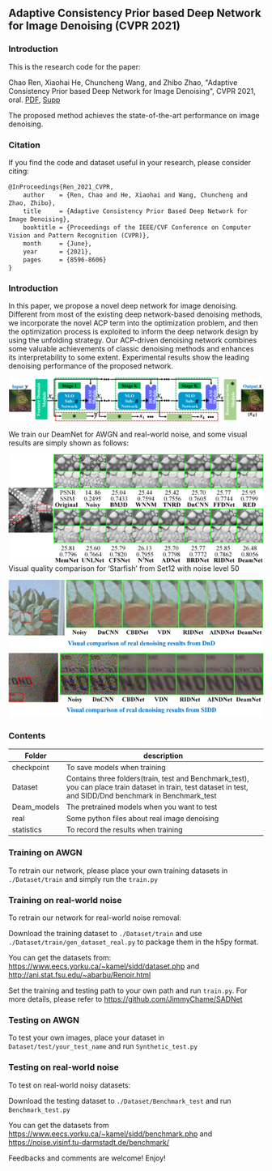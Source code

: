 ## Adaptive Consistency Prior based Deep Network for Image Denoising (CVPR 2021)

### Introduction

This is the research code for the paper:

Chao Ren, Xiaohai He, Chuncheng Wang, and Zhibo Zhao, "Adaptive Consistency Prior based Deep Network for Image Denoising", CVPR 2021, oral. [PDF](https://openaccess.thecvf.com/content/CVPR2021/papers/Ren_Adaptive_Consistency_Prior_Based_Deep_Network_for_Image_Denoising_CVPR_2021_paper.pdf), [Supp](https://openaccess.thecvf.com/content/CVPR2021/supplemental/Ren_Adaptive_Consistency_Prior_CVPR_2021_supplemental.pdf)

The proposed method achieves the state-of-the-art performance on image denoising.

### Citation

If you find the code and dataset useful in your research, please consider citing:

	@InProceedings{Ren_2021_CVPR,
	    author    = {Ren, Chao and He, Xiaohai and Wang, Chuncheng and Zhao, Zhibo},
	    title     = {Adaptive Consistency Prior Based Deep Network for Image Denoising},
	    booktitle = {Proceedings of the IEEE/CVF Conference on Computer Vision and Pattern Recognition (CVPR)},
	    month     = {June},
	    year      = {2021},
	    pages     = {8596-8606}
	}
### Introduction

In this paper, we propose a novel deep network for image denoising. Different from most of the existing deep network-based denoising methods, we incorporate the novel ACP term into the optimization problem, and then the optimization process is exploited to inform the deep network design by using the unfolding strategy. Our ACP-driven denoising network combines some valuable achievements of classic denoising methods and enhances its interpretability to some extent. Experimental results show the leading denoising performance of the proposed network.

![image](readme_images/overview.png)

We train our DeamNet for AWGN and real-world noise, and some visual results are simply shown as follows:

![image](readme_images/result_on_AWGN.png)
Visual quality comparison for ‘Starfish’ from Set12 with noise level 50

![image](readme_images/result_on_real-world.png)


### Contents
|  Folder    | description |
| ---|---|
|checkpoint | To save models when training|
|Dataset| Contains three folders(train, test and Benchmark_test), you can place train dataset in train, test dataset in test, and SIDD/Dnd benchmark in Benchmark_test
|Deam_models|The pretrained models when you want to test|
|real|Some python files about real image denoising|
|statistics|To record the results when training|

### Training on AWGN 
To retrain our network, please place your own training datasets in `./Dataset/train` and simply run the `train.py`

### Training on real-world noise
To retrain our network for real-world noise removal:

Download the training dataset to `./Dataset/train` and use `./Dataset/train/gen_dataset_real.py` to package them in the h5py format.

You can get the datasets from: https://www.eecs.yorku.ca/~kamel/sidd/dataset.php and http://ani.stat.fsu.edu/~abarbu/Renoir.html

Set the training and testing path to your own path and run `train.py`. For more details, please refer to https://github.com/JimmyChame/SADNet

### Testing on AWGN
To test your own images, place your dataset in `Dataset/test/your_test_name` and run `Synthetic_test.py`
### Testing on real-world noise
To test on real-world noisy datasets:

Download the testing dataset to `./Dataset/Benchmark_test` and run `Benchmark_test.py`

You can get the datasets from https://www.eecs.yorku.ca/~kamel/sidd/benchmark.php and https://noise.visinf.tu-darmstadt.de/benchmark/

Feedbacks and comments are welcome!
Enjoy!
